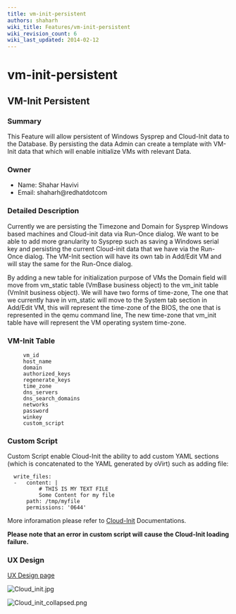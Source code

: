 ```yaml
---
title: vm-init-persistent
authors: shaharh
wiki_title: Features/vm-init-persistent
wiki_revision_count: 6
wiki_last_updated: 2014-02-12
---
```


# vm-init-persistent

## VM-Init Persistent

### Summary

This Feature will allow persistent of Windows Sysprep and Cloud-Init data to the Database. By persisting the data Admin can create a template with VM-Init data that which will enable initialize VMs with relevant Data.

### Owner

*   Name: Shahar Havivi
*   Email: shaharh@redhatdotcom

### Detailed Description

Currently we are persisting the Timezone and Domain for Sysprep Windows based machines and Cloud-init data via Run-Once dialog. We want to be able to add more granularity to Sysprep such as saving a Windows serial key and persisting the current Cloud-init data that we have via the Run-Once dialog. The VM-Init section will have its own tab in Add/Edit VM and will stay the same for the Run-Once dialog.

By adding a new table for initialization purpose of VMs the Domain field will move from vm_static table (VmBase business object) to the vm_init table (VmInit business object). We will have two forms of time-zone, The one that we currently have in vm_static will move to the System tab section in Add/Edit VM, this will represent the time-zone of the BIOS, the one that is represented in the qemu command line, The new time-zone that vm_init table have will represent the VM operating system time-zone.

### VM-Init Table

         vm_id
         host_name
         domain
         authorized_keys
         regenerate_keys
         time_zone
         dns_servers
         dns_search_domains
         networks
         password
         winkey
         custom_script

### Custom Script

Custom Script enable Cloud-Init the ability to add custom YAML sections (which is concatenated to the YAML generated by oVirt) such as adding file:

      write_files:
      -   content: |
              # THIS IS MY TEXT FILE
              Some Content for my file
          path: /tmp/myfile
          permissions: '0644'

More inforamation please refer to [Cloud-Init](http://cloudinit.readthedocs.org/en/latest/topics/examples.html#yaml-examples) Documentations.

**Please note that an error in custom script will cause the Cloud-Init loading failure.**

### UX Design

[UX Design page](/develop/release-management/proposals/cloud-init/)

![](/images/wiki/Cloud_init.png "Cloud_init.jpg")

![](/images/wiki/Cloud_init_collapsed.png "Cloud_init_collapsed.png")
